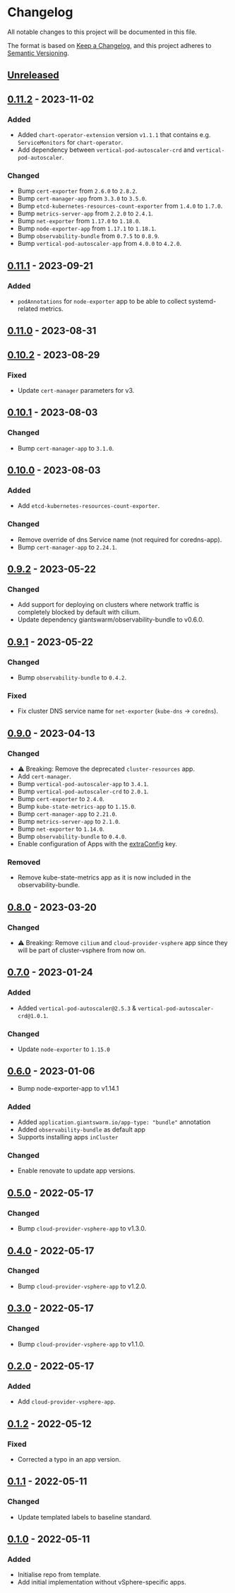 # Changelog

All notable changes to this project will be documented in this file.

The format is based on [Keep a Changelog](https://keepachangelog.com/en/1.0.0/),
and this project adheres to [Semantic Versioning](https://semver.org/spec/v2.0.0.html).

## [Unreleased]

## [0.11.2] - 2023-11-02

### Added

- Added `chart-operator-extension` version `v1.1.1` that contains e.g. `ServiceMonitors` for `chart-operator`.
- Add dependency between `vertical-pod-autoscaler-crd` and `vertical-pod-autoscaler`.

### Changed

- Bump `cert-exporter` from `2.6.0` to `2.8.2`.
- Bump `cert-manager-app` from `3.3.0` to `3.5.0`.
- Bump `etcd-kubernetes-resources-count-exporter` from `1.4.0` to `1.7.0`.
- Bump `metrics-server-app` from `2.2.0` to `2.4.1`.
- Bump `net-exporter` from `1.17.0` to `1.18.0`.
- Bump `node-exporter-app` from `1.17.1` to `1.18.1`.
- Bump `observability-bundle` from `0.7.5` to `0.8.9`.
- Bump `vertical-pod-autoscaler-app` from `4.0.0` to `4.2.0`.

## [0.11.1] - 2023-09-21

### Added

- `podAnnotations` for `node-exporter` app to be able to collect systemd-related metrics.

## [0.11.0] - 2023-08-31

## [0.10.2] - 2023-08-29

### Fixed

- Update `cert-manager` parameters for v3.

## [0.10.1] - 2023-08-03

### Changed

- Bump `cert-manager-app` to `3.1.0`.

## [0.10.0] - 2023-08-03

### Added

- Add `etcd-kubernetes-resources-count-exporter`.

### Changed

- Remove override of dns Service name (not required for coredns-app).
- Bump `cert-manager-app` to `2.24.1`.

## [0.9.2] - 2023-05-22

### Changed

- Add support for deploying on clusters where network traffic is completely blocked by default with cilium.
- Update dependency giantswarm/observability-bundle to v0.6.0.

## [0.9.1] - 2023-05-22

### Changed

- Bump `observability-bundle` to `0.4.2`.

### Fixed

- Fix cluster DNS service name for `net-exporter` (`kube-dns` -> `coredns`).

## [0.9.0] - 2023-04-13

### Changed

- ⚠️ Breaking: Remove the deprecated `cluster-resources` app.
- Add `cert-manager`.
- Bump `vertical-pod-autoscaler-app` to `3.4.1`.
- Bump `vertical-pod-autoscaler-crd` to `2.0.1`.
- Bump `cert-exporter` to `2.4.0`.
- Bump `kube-state-metrics-app` to `1.15.0`.
- Bump `cert-manager-app` to `2.21.0`.
- Bump `metrics-server-app` to `2.1.0`.
- Bump `net-exporter` to `1.14.0`.
- Bump `observability-bundle` to `0.4.0`.
- Enable configuration of Apps with the [extraConfig](https://github.com/giantswarm/rfc/tree/main/multi-layer-app-config#enhancing-app-cr) key.

### Removed

- Remove kube-state-metrics app as it is now included in the observability-bundle.

## [0.8.0] - 2023-03-20

### Changed

- ⚠️ Breaking: Remove `cilium` and `cloud-provider-vsphere` app since they will be part of cluster-vsphere from now on.

## [0.7.0] - 2023-01-24

### Added

- Added `vertical-pod-autoscaler@2.5.3` & `vertical-pod-autoscaler-crd@1.0.1`.

### Changed

- Update `node-exporter` to `1.15.0`

## [0.6.0] - 2023-01-06

- Bump node-exporter-app to v1.14.1

### Added

- Added `application.giantswarm.io/app-type: "bundle"` annotation
- Added `observability-bundle` as default app
- Supports installing apps `inCluster`

### Changed

- Enable renovate to update app versions.

## [0.5.0] - 2022-05-17

### Changed

- Bump `cloud-provider-vsphere-app` to v1.3.0.

## [0.4.0] - 2022-05-17

### Changed

- Bump `cloud-provider-vsphere-app` to v1.2.0.

## [0.3.0] - 2022-05-17

### Changed

- Bump `cloud-provider-vsphere-app` to v1.1.0.

## [0.2.0] - 2022-05-17

### Added

- Add `cloud-provider-vsphere-app`.

## [0.1.2] - 2022-05-12

### Fixed

- Corrected a typo in an app version.

## [0.1.1] - 2022-05-11

### Changed

- Update templated labels to baseline standard.

## [0.1.0] - 2022-05-11

### Added

- Initialise repo from template.
- Add initial implementation without vSphere-specific apps.

[Unreleased]: https://github.com/giantswarm/default-apps-vsphere/compare/v0.11.2...HEAD
[0.11.2]: https://github.com/giantswarm/default-apps-vsphere/compare/v0.11.1...v0.11.2
[0.11.1]: https://github.com/giantswarm/default-apps-vsphere/compare/v0.11.0...v0.11.1
[0.11.0]: https://github.com/giantswarm/default-apps-vsphere/compare/v0.10.2...v0.11.0
[0.10.2]: https://github.com/giantswarm/default-apps-vsphere/compare/v0.10.1...v0.10.2
[0.10.1]: https://github.com/giantswarm/default-apps-vsphere/compare/v0.10.0...v0.10.1
[0.10.0]: https://github.com/giantswarm/default-apps-vsphere/compare/v0.9.2...v0.10.0
[0.9.2]: https://github.com/giantswarm/default-apps-vsphere/compare/v0.9.1...v0.9.2
[0.9.1]: https://github.com/giantswarm/default-apps-vsphere/compare/v0.9.0...v0.9.1
[0.9.0]: https://github.com/giantswarm/default-apps-vsphere/compare/v0.8.0...v0.9.0
[0.8.0]: https://github.com/giantswarm/default-apps-vsphere/compare/v0.7.0...v0.8.0
[0.7.0]: https://github.com/giantswarm/default-apps-vsphere/compare/v0.6.0...v0.7.0
[0.6.0]: https://github.com/giantswarm/default-apps-vsphere/compare/v0.5.0...v0.6.0
[0.5.0]: https://github.com/giantswarm/default-apps-vsphere/compare/v0.4.0...v0.5.0
[0.4.0]: https://github.com/giantswarm/default-apps-vsphere/compare/v0.3.0...v0.4.0
[0.3.0]: https://github.com/giantswarm/default-apps-vsphere/compare/v0.2.0...v0.3.0
[0.2.0]: https://github.com/giantswarm/default-apps-vsphere/compare/v0.1.2...v0.2.0
[0.1.2]: https://github.com/giantswarm/default-apps-vsphere/compare/v0.1.1...v0.1.2
[0.1.1]: https://github.com/giantswarm/default-apps-vsphere/compare/v0.1.0...v0.1.1
[0.1.0]: https://github.com/giantswarm/default-apps-vsphere/releases/tag/v0.1.0
